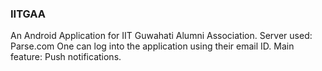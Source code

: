 ### IITGAA
An Android Application for IIT Guwahati Alumni Association.
Server used: Parse.com
One can log into the application using their email ID.
Main feature: Push notifications.
